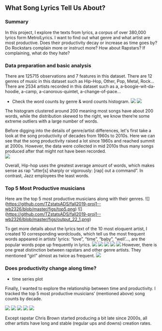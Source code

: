 ## What Song Lyrics Tell Us About?

### Summary

In this project, I explore the texts from lyrics, a corpus of over 380,000 lyrics form MetrolLyrics. I want to find out what genre and what artist are most productive. Does their productivity decay or increase as time goes by? Do Rockstars complain more or instruct more? How about Rapstars? If complaining, what do they hate?

### Data preparation and basic analysis

There are 125715 observations and 7 features in this dataset. There are 12 genres of music in this dataset such as Hip-Hop, Other, Pop, Metal, Rock... There are 2534 artists recorded in this dataset such as a, a-boogie-wit-da-hoodie, a-camp, a-canorous-quintet, a-change-of-pace...

+ Check the word counts by genre & word counts histogram.
![](https://github.com/TZstatsADS/fall2019-proj1--wb2326/blob/master/figs/word_count_by_genre.png)
![](https://github.com/TZstatsADS/fall2019-proj1--wb2326/blob/master/figs/output_18_1.png)

The histogram clustered around 200 meaning most songs have about 200 words, while the distribution skewed to the right, we know there’re some extreme outliers with a large number of words. 

Before digging into the details of genre/artist differences, let's first take a look at the song productivity of decades from 1960s to 2010s. Here we can see that the song productivity raised a lot since 1960s and reached summit at 2000s. However, the data were collected in mid 2010s thus many songs produced after that might not have been recorded.  
![](https://github.com/TZstatsADS/fall2019-proj1--wb2326/blob/master/figs/output_19_0.png)

Overall, Hip-hop uses the greatest average amount of words, which makes sense as rap “utter[s] sharply or vigorously: [rap] out a command”. In contrast, Jazz employees the least words.

### Top 5 Most Productive musicians

Here are the top 5 most productive musicians along with their genres.
![] (https://github.com/TZstatsADS/fall2019-proj1--wb2326/blob/master/figs/top5.png)
![] (https://github.com/TZstatsADS/fall2019-proj1--wb2326/blob/master/figs/output_22_1.png)

To get more details about the lyrics text of the 10 most eloquent artist, I created 10 corresponding wordclouds, which tell us the most frequent words appeared in artists’ lyrics: “love”, “time”, “baby”, “well’…, are the popular words pope up frequently in lyrics.
![](https://github.com/TZstatsADS/fall2019-proj1--wb2326/blob/master/figs/output_30_0.png)
![](https://github.com/TZstatsADS/fall2019-proj1--wb2326/blob/master/figs/output_31_0.png)
![](https://github.com/TZstatsADS/fall2019-proj1--wb2326/blob/master/figs/output_32_0.png)
![](https://github.com/TZstatsADS/fall2019-proj1--wb2326/blob/master/figs/output_33_0.png)
![](https://github.com/TZstatsADS/fall2019-proj1--wb2326/blob/master/figs/output_34_0.png)
However, there is one great distinction between rapstars and other genre artists. They mentioned “girl” almost as twice as frequent.
![](https://github.com/TZstatsADS/fall2019-proj1--wb2326/blob/master/figs/words_ratio.png)

### Does productivity change along time?
+ time series plot

Finally, I wanted to explore the relationship between time and productivity. I tracked the top 5 most productive musicians’ (mentioned above) song counts by decade. 

![](https://github.com/TZstatsADS/fall2019-proj1--wb2326/blob/master/figs/output_35_1.png)
![](https://github.com/TZstatsADS/fall2019-proj1--wb2326/blob/master/figs/output_36_1.png)
![](https://github.com/TZstatsADS/fall2019-proj1--wb2326/blob/master/figs/output_37_1.png)
![](https://github.com/TZstatsADS/fall2019-proj1--wb2326/blob/master/figs/output_38_1.png)
![](https://github.com/TZstatsADS/fall2019-proj1--wb2326/blob/master/figs/output_39_1.png)

Except rapstar Chris Brown started producing a bit late since 2000s, all other artists have long and stable (regular ups and downs) creation rates.  
